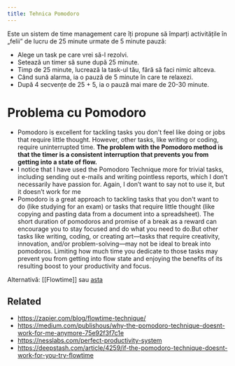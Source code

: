 ```yaml
---
title: Tehnica Pomodoro
---
```

Este un sistem de time management care îți propune să împarți activitățile în „felii” de lucru de 25 minute urmate de 5 minute pauză:
- Alege un task pe care vrei să-l rezolvi.
- Setează un timer să sune după 25 minute. 
- Timp de 25 minute, lucrează la task-ul tău, fără să faci nimic altceva. 
- Când sună alarma, ia o pauză de 5 minute în care te relaxezi.
- După 4 secvențe de 25 + 5, ia o pauză mai mare de 20-30 minute. 

# Problema cu Pomodoro
- Pomodoro is excellent for tackling tasks you don't feel like doing or jobs that require little thought. However, other tasks, like writing or coding, require uninterrupted time. **The problem with the Pomodoro method is that the timer is a consistent interruption that prevents you from getting into a state of flow.**
- I notice that I have used the Pomodoro Technique more for trivial tasks, including sending out e-mails and writing pointless reports, which I don’t necessarily have passion for. Again, I don’t want to say not to use it, but it doesn’t work for me
-   Pomodoro is a great approach to tackling tasks that you don't want to do (like studying for an exam) or tasks that require little thought (like copying and pasting data from a document into a spreadsheet). The short duration of pomodoros and promise of a break as a reward can encourage you to stay focused and do what you need to do.But other tasks like writing, coding, or creating art—tasks that require creativity, innovation, and/or problem-solving—may not be ideal to break into pomodoros. Limiting how much time you dedicate to those tasks may prevent you from getting into flow state and enjoying the benefits of its resulting boost to your productivity and focus.

Alternativă: [[Flowtime]] sau [asta](https://medium.com/publishous/why-the-pomodoro-technique-doesnt-work-for-me-anymore-75e92f3f7c1e)

## Related
- https://zapier.com/blog/flowtime-technique/
- https://medium.com/publishous/why-the-pomodoro-technique-doesnt-work-for-me-anymore-75e92f3f7c1e
- https://nesslabs.com/perfect-productivity-system
- https://deepstash.com/article/4259/if-the-pomodoro-technique-doesnt-work-for-you-try-flowtime